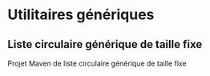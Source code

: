 # Utilitaires génériques

## Liste circulaire générique de taille fixe

Projet Maven de liste circulaire générique de taille fixe
